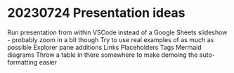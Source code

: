 # 20230724 Presentation ideas

Run presentation from within VSCode instead of a Google Sheets slideshow - probably zoom in a bit though
Try to use real examples of as much as possible
    Explorer pane additions
    Links
    Placeholders
    Tags
    Mermaid diagrams
    Throw a table in there somewhere to make demoing the auto-formatting easier